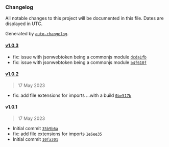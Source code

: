### Changelog

All notable changes to this project will be documented in this file. Dates are displayed in UTC.

Generated by [`auto-changelog`](https://github.com/CookPete/auto-changelog).

#### [v1.0.3](https://github.com/UtahGooner/chums-user-validation/compare/v1.0.2...v1.0.3)

- fix: issue with jsonwebtoken being a commonjs module [`dcda1fb`](https://github.com/UtahGooner/chums-user-validation/commit/dcda1fb0e87f991a030067ccd5a89c5b34152cf4)
- fix: issue with jsonwebtoken being a commonjs module [`b4f610f`](https://github.com/UtahGooner/chums-user-validation/commit/b4f610f54a09e73c6020768e6642887c4547f629)

#### [v1.0.2](https://github.com/UtahGooner/chums-user-validation/compare/v1.0.1...v1.0.2)

> 17 May 2023

- fix: add file extensions for imports ...with a build [`0be517b`](https://github.com/UtahGooner/chums-user-validation/commit/0be517be5194d1b89d791ce5e8050ddbf4fc29c3)

#### v1.0.1

> 17 May 2023

- Initial commit [`35b9b6a`](https://github.com/UtahGooner/chums-user-validation/commit/35b9b6ad90e1633e35189e650995d4e5b903a267)
- fix: add file extensions for imports [`1e6ee35`](https://github.com/UtahGooner/chums-user-validation/commit/1e6ee350dfecbad3db2e9e2e70d96af46eee9d0e)
- Initial commit [`10fa301`](https://github.com/UtahGooner/chums-user-validation/commit/10fa301887330cce53672d6a99acd9fea3c894c7)
